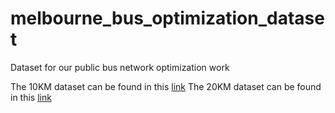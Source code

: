 # melbourne_bus_optimization_dataset
Dataset for our public bus network optimization work 

The 10KM dataset can be found in this [link](https://drive.google.com/drive/folders/1oeQg_aBnkJ-kd32TSk4rhyFaN6RzYdSn?usp=sharing)
The 20KM dataset can be found in this [link](https://drive.google.com/drive/folders/1Ygazo7fy_lNJGwQCgt2ZJcdsCG83vIl6?usp=sharing)

